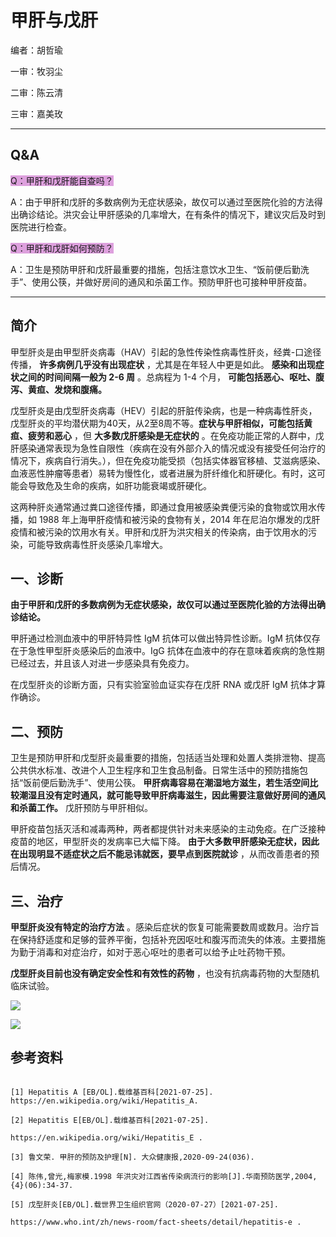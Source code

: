 # 甲肝与戊肝

编者：胡哲瑜

一审：牧羽尘

二审：陈云清

三审：嘉美玫

---

## Q&A

<font style="background: Plum">Q：甲肝和戊肝能自查吗？</font>

A：由于甲肝和戊肝的多数病例为无症状感染，故仅可以通过至医院化验的方法得出确诊结论。洪灾会让甲肝感染的几率增大，在有条件的情况下，建议灾后及时到医院进行检查。

<font style="background: Plum">Q：甲肝和戊肝如何预防？</font>

A：卫生是预防甲肝和戊肝最重要的措施，包括注意饮水卫生、“饭前便后勤洗手”、使用公筷，并做好房间的通风和杀菌工作。预防甲肝也可接种甲肝疫苗。

---

## 简介

甲型肝炎是由甲型肝炎病毒（HAV）引起的急性传染性病毒性肝炎，经粪-口途径传播， **许多病例几乎没有出现症状** ，尤其是在年轻人中更是如此。 **感染和出现症状之间的时间间隔一般为 2-6 周** 。总病程为 1-4 个月， **可能包括恶心、呕吐、腹泻、黄疸、发烧和腹痛。**

戊型肝炎是由戊型肝炎病毒（HEV）引起的肝脏传染病，也是一种病毒性肝炎，戊型肝炎的平均潜伏期为40天，从2至8周不等。**症状与甲肝相似，可能包括黄疸、疲劳和恶心** ，但 **大多数戊肝感染是无症状的**  。在免疫功能正常的人群中，戊肝感染通常表现为急性自限性（疾病在没有外部介入的情况或没有接受任何治疗的情况下，疾病自行消失。），但在免疫功能受损（包括实体器官移植、艾滋病感染、血液恶性肿瘤等患者）易转为慢性化，或者进展为肝纤维化和肝硬化。有时，这可能会导致危及生命的疾病，如肝功能衰竭或肝硬化。

这两种肝炎通常通过粪口途径传播，即通过食用被感染粪便污染的食物或饮用水传播，如 1988 年上海甲肝疫情和被污染的食物有关，2014 年在尼泊尔爆发的戊肝疫情和被污染的饮用水有关。甲肝和戊肝为洪灾相关的传染病，由于饮用水的污染，可能导致病毒性肝炎感染几率增大。

## 一、诊断

 **由于甲肝和戊肝的多数病例为无症状感染，故仅可以通过至医院化验的方法得出确诊结论。** 
	
甲肝通过检测血液中的甲肝特异性 IgM 抗体可以做出特异性诊断。IgM 抗体仅存在于急性甲型肝炎感染后的血液中。IgG 抗体在血液中的存在意味着疾病的急性期已经过去，并且该人对进一步感染具有免疫力。
	
在戊型肝炎的诊断方面，只有实验室验血证实存在戊肝 RNA 或戊肝 IgM 抗体才算作确诊。


## 二、预防

卫生是预防甲肝和戊型肝炎最重要的措施，包括适当处理和处置人类排泄物、提高公共供水标准、改进个人卫生程序和卫生食品制备。日常生活中的预防措施包括“饭前便后勤洗手”、使用公筷。 **甲肝病毒容易在潮湿地方滋生，若生活空间比较潮湿且没有定时通风，就可能导致甲肝病毒滋生，因此需要注意做好房间的通风和杀菌工作。** 戊肝预防与甲肝相似。
	
甲肝疫苗包括灭活和减毒两种，两者都提供针对未来感染的主动免疫。在广泛接种疫苗的地区，甲型肝炎的发病率已大幅下降。 **由于大多数甲肝感染无症状，因此在出现明显不适症状之后不能忌讳就医，要早点到医院就诊** ，从而改善患者的预后情况。


## 三、治疗

 **甲型肝炎没有特定的治疗方法** 。感染后症状的恢复可能需要数周或数月。治疗旨在保持舒适度和足够的营养平衡，包括补充因呕吐和腹泻而流失的体液。主要措施为勤于消毒和对症治疗，如对于恶心呕吐的患者可以给予止吐药物干预。

 **戊型肝炎目前也没有确定安全性和有效性的药物** ，也没有抗病毒药物的大型随机临床试验。

![](..\pics\19-01.png)

![](..\pics\19.jpg
)
## 参考资料

 ```

[1] Hepatitis A [EB/OL].载维基百科[2021-07-25]. https://en.wikipedia.org/wiki/Hepatitis_A.

[2] Hepatitis E[EB/OL].载维基百科[2021-07-25].

https://en.wikipedia.org/wiki/Hepatitis_E .

[3] 鲁文荣. 甲肝的预防及护理[N]. 大众健康报,2020-09-24(036).

[4] 陈伟,曾光,梅家模.1998 年洪灾对江西省传染病流行的影响[J].华南预防医学,2004,{4}(06):34-37.

[5] 戊型肝炎[EB/OL].载世界卫生组织官网（2020-07-27）[2021-07-25].

https://www.who.int/zh/news-room/fact-sheets/detail/hepatitis-e . 


 ```